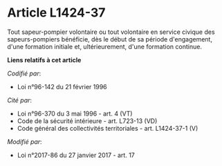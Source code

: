 # Article L1424-37

Tout sapeur-pompier volontaire ou tout volontaire en service civique des sapeurs-pompiers bénéficie, dès le début de sa
période d'engagement, d'une formation initiale et, ultérieurement, d'une formation continue.

**Liens relatifs à cet article**

_Codifié par_:

  - Loi n°96-142 du 21 février 1996

_Cité par_:

  - Loi n°96-370 du 3 mai 1996 - art. 4 (VT)
  - Code de la sécurité intérieure - art. L723-13 (VD)
  - Code général des collectivités territoriales - art. L1424-37-1 (V)

_Modifié par_:

  - Loi n°2017-86 du 27 janvier 2017 - art. 17
